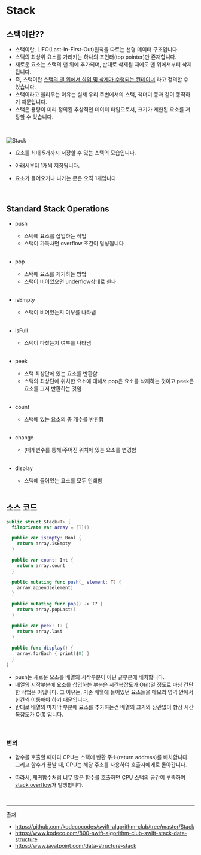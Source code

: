 # Stack

## 스택이란??
- 스택이란, LIFO(Last-In-First-Out)원칙을 따르는 선형 데이터 구조입니다.
- 스택의 최상위 요소를 가리키는 하나의 포인터(top pointer)만 존재합니다.
- 새로운 요소는 스택의 맨 위에 추가되며, 반대로 삭제될 때에도 맨 위에서부터 삭제됩니다.
- 즉, 스택이란 <U>스택의 맨 위에서 삽입 및 삭제가 수행되는 컨테이너</U> 라고 정의할 수 있습니다.
- 스택이라고 불리우는 이유는 실제 우리 주변에서의 스택, 책더미 등과 같이 동작하기 때문입니다.
- 스택은 용량이 미리 정의된 추상적인 데이터 타입으로서, 크기가 제한된 요소를 저장할 수 있습니다.

<br/>

![Stack](https://user-images.githubusercontent.com/42647277/210309480-a9845842-85c8-4144-a2b1-c54e10770a5c.png)
- 요소를 최대 5개까지 저장할 수 있는 스택의 모습입니다.
- 아래서부터 1개씩 저장됩니다.
- 요소가 들어오거나 나가는 문은 오직 1개입니다.


  <br/>

## Standard Stack Operations
- push
  - 스택에 요소를 삽입하는 작업 
  - 스택이 가득차면 overflow 조건이 달성됩니다 

  <br/>
- pop
  - 스택에 요소를 제거하는 방법
  - 스택이 비어있으면 underflow상태로 한다

  <br/>
- isEmpty
  - 스택이 비어있는지 여부를 나타냄

  <br/>

- isFull
  - 스택이 다찼는지 여부를 나타냄

  <br/>

- peek
  - 스택 최상단에 있는 요소를 반환함
  - 스택의 최상단에 위치한 요소에 대해서 pop은 요소를 삭제하는 것이고 peek은 요소를 그저 반환하는 것임
  
  <br/>
  
- count
  - 스택에 있는 요소의 총 개수를 반환함

  <br/>

- change
  - (매개변수를 통해)주어진 위치에 있는 요소를 변경함

  <br/>

- display
  - 스택에 들어있는 요소를 모두 인쇄함

  <br/>

## 소스 코드
```swift
public struct Stack<T> {
  fileprivate var array = [T]()

  public var isEmpty: Bool {
    return array.isEmpty
  }

  public var count: Int {
    return array.count
  }

  public mutating func push(_ element: T) {
    array.append(element)
  }

  public mutating func pop() -> T? {
    return array.popLast()
  }

  public var peek: T? {
    return array.last
  }
  
  public func display() {
    array.forEach { print($0) }
  }
}
```

- push는 새로운 요소를 배열의 시작부분이 아닌 끝부분에 배치합니다.
- 배열의 시작부분에 요소를 삽입하는 부분은 시간복잡도가 <u>O(n)</u>일 정도로 마냥 간단한 작업은 아닙니다. 그 이유는, 기존 배열에 들어있던 요소들을 메모리 영역 안에서 한칸씩 이동해야 하기 때문입니다.
- 반대로 배열의 마지막 부분에 요소를 추가하는건 배열의 크기와 상관없이 항상 시간복잡도가 O(1) 입니다.



<br/>



### 번외

- 함수를 호출할 때마다 CPU는 스택에 반환 주소(return address)를 배치합니다. 그리고 함수가 끝날 때, CPU는 해당 주소를 사용하여 호출자에게로 돌아갑니다.
- 따라서, 재귀함수처럼 너무 많은 함수를 호출하면 CPU 스택의 공간이 부족하여 <u>stack overflow</u>가 발생합니다.

  <br/>

----
출처
- https://github.com/kodecocodes/swift-algorithm-club/tree/master/Stack
- https://www.kodeco.com/800-swift-algorithm-club-swift-stack-data-structure
- https://www.javatpoint.com/data-structure-stack